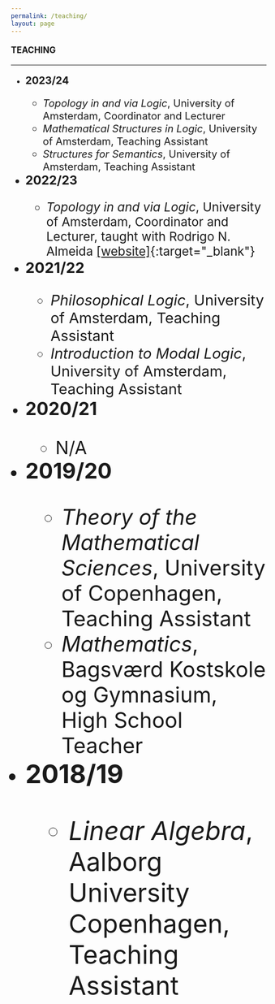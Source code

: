 ```yaml
---
permalink: /teaching/
layout: page
---
```


#### <Big>TEACHING

-----------
  * <big>**2023/24**
      * *Topology in and via Logic*, University of Amsterdam, Coordinator and Lecturer
      * *Mathematical Structures in Logic*, University of Amsterdam, Teaching Assistant
      * *Structures for Semantics*, University of Amsterdam, Teaching Assistant
  * <big>**2022/23**
      * *Topology in and via Logic*, University of Amsterdam, Coordinator and Lecturer, taught with Rodrigo N. Almeida [[website]](https://rodrigonalmeida.github.io/projects/topologyInAndViaLogic.md.html){:target="_blank"}
  * <big>**2021/22**
      * *Philosophical Logic*, University of Amsterdam, Teaching Assistant
      * *Introduction to Modal Logic*, University of Amsterdam, Teaching Assistant
  * <big>**2020/21**
      *  N/A
  * <big>**2019/20**
      *  *Theory of the Mathematical Sciences*, University of Copenhagen, Teaching Assistant
      *  *Mathematics*, Bagsværd Kostskole og Gymnasium, High School Teacher
  * <big>**2018/19**
      *  *Linear Algebra*, Aalborg University Copenhagen, Teaching Assistant
